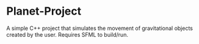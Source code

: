 Planet-Project
==============

A simple C++ project that simulates the movement of gravitational objects created by the user. Requires SFML to build/run.